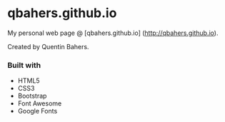 # qbahers.github.io

My personal web page @ [qbahers.github.io] (http://qbahers.github.io).

Created by Quentin Bahers.

### Built with

- HTML5
- CSS3
- Bootstrap
- Font Awesome
- Google Fonts

